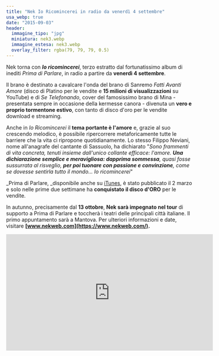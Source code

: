```yaml
---
title: "Nek Io Ricomincerei in radio da venerdì 4 settembre"
usa_webp: true
date: "2015-09-03"
header:
  immagine_tipo: "jpg"
  miniatura: nek3.webp
  immagine_estesa: nek3.webp
  overlay_filter: rgba(79, 79, 79, 0.5)
---
```


Nek torna con **_Io ricomincerei_**, terzo estratto dal fortunatissimo album di inediti _Prima di Parlare_, in radio a partire da **venerdì 4 settembre**.

Il brano è destinato a cavalcare l'onda del brano di Sanremo _Fatti Avanti Amore_ (disco di Platino per le vendite e **15 milioni di visualizzazioni** su YouTube) e di _Se Telefonando_, cover del famosissimo brano di Mina - presentata sempre in occasione della kermesse canora - divenuta un **vero e proprio tormentone estivo**, con tanto di disco d'oro per le vendite download e streaming.

Anche in _Io Ricomincerei_ il **tema portante è l'amore** e, grazie al suo crescendo melodico, è possibile ripercorrere metaforicamente tutte le barriere che la vita ci ripropone quotidianamente. Lo stesso Filippo Neviani, nome all'anagrafe del cantante di Sassuolo, ha dichiarato "_Sono frammenti di vita concreta, tenuti insieme dall'unico collante efficace: l'amore. **Una dichiarazione semplice e meravigliosa: dapprima sommessa**, quasi fosse sussurrata al risveglio, **per poi tuonare con passione e convinzione**, come se dovesse sentirla tutto il mondo... Io ricomincerei_"

_Prima di Parlare, _disponibile anche su [iTunes](https://itunes.apple.com/it/album/prima-di-parlare-deluxe/id965593152), è stato pubblicato il 2 marzo e solo nelle prime due settimane ha **conquistato il disco d'ORO** per le vendite.

In autunno, precisamente dal **13 ottobre**, **Nek sarà impegnato nel tour** di supporto a Prima di Parlare e toccherà i teatri delle principali città italiane. Il primo appuntamento sarà a Mantova. Per ulteriori informazioni e date, visitare **[www.nekweb.com](https://www.nekweb.com/).**

<iframe width="560" height="315" src="https://www.youtube.com/embed/hqGiKdy8xjs" frameborder="0" allow="accelerometer; autoplay; encrypted-media; gyroscope; picture-in-picture" allowfullscreen></iframe>
